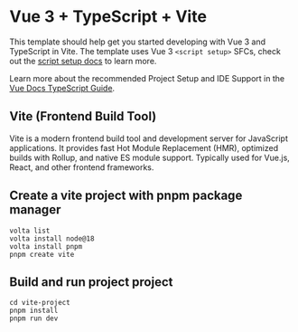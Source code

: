 # Vue 3 + TypeScript + Vite

This template should help get you started developing with Vue 3 and TypeScript in Vite. The template uses Vue 3 `<script setup>` SFCs, check out the [script setup docs](https://v3.vuejs.org/api/sfc-script-setup.html#sfc-script-setup) to learn more.

Learn more about the recommended Project Setup and IDE Support in the [Vue Docs TypeScript Guide](https://vuejs.org/guide/typescript/overview.html#project-setup).

## Vite (Frontend Build Tool)
Vite is a modern frontend build tool and development server for JavaScript applications.
It provides fast Hot Module Replacement (HMR), optimized builds with Rollup, and native ES module support.
Typically used for Vue.js, React, and other frontend frameworks.

## Create a vite project with pnpm package manager
```
volta list
volta install node@18
volta install pnpm
pnpm create vite 
```

## Build and run project project
```
cd vite-project
pnpm install
pnpm run dev
```